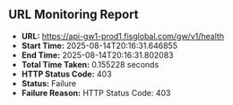 ## URL Monitoring Report

- **URL:** https://api-gw1-prod1.fisglobal.com/gw/v1/health
- **Start Time:** 2025-08-14T20:16:31.646855
- **End Time:** 2025-08-14T20:16:31.802083
- **Total Time Taken:** 0.155228 seconds
- **HTTP Status Code:** 403
- **Status:** Failure
- **Failure Reason:** HTTP Status Code: 403
